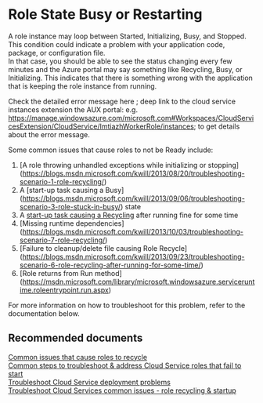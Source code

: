 <properties
	pageTitle="worker role (paas)/application and service availability/role startup and recycling"
	description="worker role (paas)/application and service availability/role startup and recycling"
	service="microsoft.classiccompute"
	resource="domainnames"
	authors="aashu"
	displayOrder=""
	selfHelpType="generic"
	supportTopicIds="32422590"
	resourceTags=""
	productPesIds="13185"
	cloudEnvironments="public"
/>

# Role State Busy or Restarting
A role instance may loop between Started, Initializing, Busy, and Stopped. This condition could indicate a problem with your application code, package, or configuration file. <br>
In that case, you should be able to see the status changing every few minutes and the Azure portal may say something like Recycling, Busy, or Initializing. This indicates that there is something wrong with the application that is keeping the role instance from running. <br>
 
Check the detailed error message here ; deep link to the cloud service instances extension the AUX portal: e.g. https://manage.windowsazure.com/microsoft.com#Workspaces/CloudServicesExtension/CloudService/ImtiazhWorkerRole/instances; to get details about the error message.

Some common issues that cause roles to not be Ready include: <br>

1. [A role throwing unhandled exceptions while initializing or stopping] (https://blogs.msdn.microsoft.com/kwill/2013/08/20/troubleshooting-scenario-1-role-recycling/) <br>
2. A [start-up task causing a Busy] (https://blogs.msdn.microsoft.com/kwill/2013/09/06/troubleshooting-scenario-3-role-stuck-in-busy/) state <br>
3. A [start-up task causing a Recycling](https://blogs.msdn.microsoft.com/kwill/2013/08/26/troubleshooting-scenario-2-role-recycling-after-running-fine-for-2-weeks/) after running fine for some time <br>
4. [Missing runtime dependencies] (https://blogs.msdn.microsoft.com/kwill/2013/10/03/troubleshooting-scenario-7-role-recycling/) <br>
5. [Failure to cleanup/delete file causing Role Recycle] (https://blogs.msdn.microsoft.com/kwill/2013/09/23/troubleshooting-scenario-6-role-recycling-after-running-for-some-time/) <br>
6. [Role returns from Run method] (https://msdn.microsoft.com/library/microsoft.windowsazure.serviceruntime.roleentrypoint.run.aspx) <br>

For more information on how to troubleshoot for this problem, refer to the documentation below. <br>

## **Recommended documents**
[Common issues that cause roles to recycle](https://azure.microsoft.com/documentation/articles/cloud-services-troubleshoot-common-issues-which-cause-roles-recycle/)<br>
[Common steps to troubleshoot & address Cloud Service roles that fail to start](https://azure.microsoft.com/documentation/articles/cloud-services-troubleshoot-roles-that-fail-start/)<br>
[Troubleshoot Cloud Service deployment problems](https://azure.microsoft.com/documentation/articles/cloud-services-troubleshoot-deployment-problems/)<br>
[Troubleshoot Cloud Services common issues - role recycling & startup](http://blogs.msdn.com/b/kwill/archive/2013/08/09/windows-azure-paas-compute-diagnostics-data.aspx)
